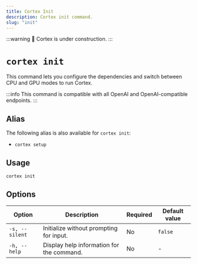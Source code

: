 ```yaml
---
title: Cortex Init
description: Cortex init command.
slug: "init"
---
```


:::warning
🚧 Cortex is under construction.
:::

# `cortex init`
This command lets you configure the dependencies and switch between CPU and GPU modes to run Cortex.

:::info
This command is compatible with all OpenAI and OpenAI-compatible endpoints.
:::

## Alias

The following alias is also available for `cortex init`:

- `cortex setup`

## Usage

```bash
cortex init
```

## Options

| Option            | Description                                           | Required | Default value |
|-------------------|-------------------------------------------------------|----------|---------------|
| `-s, --silent`    | Initialize without prompting for input.               | No       | `false`         |
| `-h, --help`      | Display help information for the command.             | No       |     -          |

